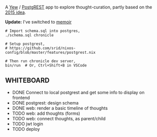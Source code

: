 A [Yew](https://yew.rs/) / [PostgREST](https://postgrest.org/en/stable/) app to explore thought-curation, partly based on the [2015 idea](https://github.com/srid/chronicle-2015).

**Update:** I've switched to [memoir](https://github.com/srid/memoir)

```
# Import schema.sql into postgres,
./schema.sql chronicle

# Setup postgrest,
# https://github.com/srid/nixos-config/blob/master/features/postgrest.nix

# Then run chronicle dev server,
bin/run  # Or, Ctrl+Shift+B in VSCode
```

## WHITEBOARD

- DONE Connect to local postgrest and get some info to display on frontend
- DONE postgrest: design schema
- DONE web: render a basic timeline of thoughts
- TODO web: add thoughts (forms)
- TODO web: connect thoughts, as parent/child
- TODO jwt login
- TODO deploy
